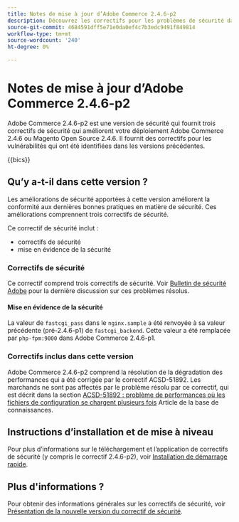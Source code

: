 ```yaml
---
title: Notes de mise à jour d’Adobe Commerce 2.4.6-p2
description: Découvrez les correctifs pour les problèmes de sécurité dans la version 2.4.6-p2 d’Adobe Commerce.
source-git-commit: 4684591dff5e71e0da0ef4c7b3edc9491f849814
workflow-type: tm+mt
source-wordcount: '240'
ht-degree: 0%

---
```



# Notes de mise à jour d’Adobe Commerce 2.4.6-p2

Adobe Commerce 2.4.6-p2 est une version de sécurité qui fournit trois correctifs de sécurité qui améliorent votre déploiement Adobe Commerce 2.4.6 ou Magento Open Source 2.4.6. Il fournit des correctifs pour les vulnérabilités qui ont été identifiées dans les versions précédentes.

{{bics}}

## Qu’y a-t-il dans cette version ?

Les améliorations de sécurité apportées à cette version améliorent la conformité aux dernières bonnes pratiques en matière de sécurité. Ces améliorations comprennent trois correctifs de sécurité.

Ce correctif de sécurité inclut :

* correctifs de sécurité
* mise en évidence de la sécurité

### Correctifs de sécurité

Ce correctif comprend trois correctifs de sécurité. Voir [Bulletin de sécurité Adobe](https://helpx.adobe.com/security/products/magento/apsb23-42.html) pour la dernière discussion sur ces problèmes résolus.


#### Mise en évidence de la sécurité

La valeur de `fastcgi_pass` dans le `nginx.sample` a été renvoyée à sa valeur précédente (pré-2.4.6-p1) de `fastcgi_backend`. Cette valeur a été remplacée par `php-fpm:9000` dans Adobe Commerce 2.4.6-p1.

### Correctifs inclus dans cette version

Adobe Commerce 2.4.6-p2 comprend la résolution de la dégradation des performances qui a été corrigée par le correctif ACSD-51892. Les marchands ne sont pas affectés par le problème résolu par ce correctif, qui est décrit dans la section [ACSD-51892 : problème de performances où les fichiers de configuration se chargent plusieurs fois](https://experienceleague.adobe.com/docs/commerce-knowledge-base/kb/support-tools/patches/v1-1-33/acsd-51892-performance-issue-where-config-files-load-multiple-times.html) Article de la base de connaissances.


## Instructions d’installation et de mise à niveau

Pour plus d’informations sur le téléchargement et l’application de correctifs de sécurité (y compris le correctif 2.4.6-p2), voir [Installation de démarrage rapide](../../../installation/composer.md).

## Plus d&#39;informations ?

Pour obtenir des informations générales sur les correctifs de sécurité, voir [Présentation de la nouvelle version du correctif de sécurité](https://community.magento.com/t5/Magento-DevBlog/Introducing-the-New-Security-Patch-Release/ba-p/141287).
